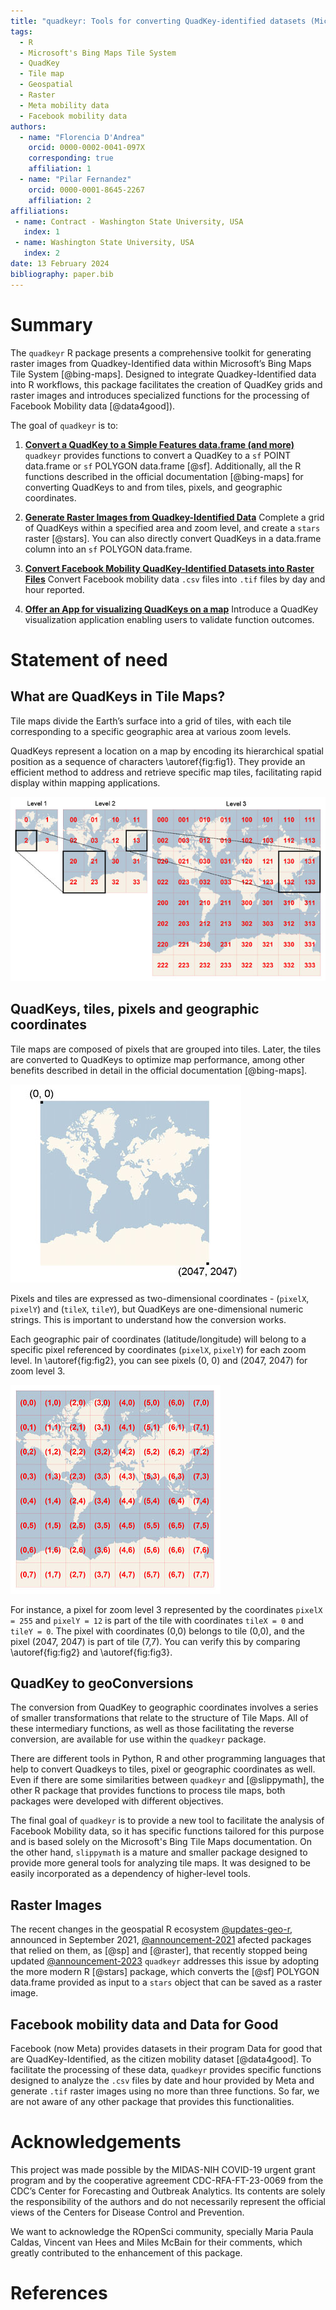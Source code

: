 ```yaml
---
title: "quadkeyr: Tools for converting QuadKey-identified datasets (Microsoft's Bing Maps Tile system) into raster images"
tags:
  - R
  - Microsoft's Bing Maps Tile System
  - QuadKey
  - Tile map
  - Geospatial
  - Raster
  - Meta mobility data
  - Facebook mobility data
authors:
  - name: "Florencia D'Andrea"
    orcid: 0000-0002-0041-097X
    corresponding: true
    affiliation: 1
  - name: "Pilar Fernandez"
    orcid: 0000-0001-8645-2267
    affiliation: 2
affiliations:
 - name: Contract - Washington State University, USA
   index: 1
 - name: Washington State University, USA
   index: 2
date: 13 February 2024
bibliography: paper.bib
---
```


# Summary

The `quadkeyr` R package presents a comprehensive toolkit for generating raster images from Quadkey-Identified data within Microsoft’s Bing Maps Tile
System [@bing-maps].
Designed to integrate Quadkey-Identified data into R workflows, this package facilitates the creation of QuadKey grids and raster images and introduces specialized functions for the processing of Facebook Mobility data [@data4good]).

The goal of `quadkeyr` is to:

1.  [**Convert a QuadKey to a Simple Features data.frame (and more)**](https://docs.ropensci.org/quadkeyr/articles/quadkey_to_sf_conversion.html)  `quadkeyr` provides functions to convert a QuadKey to a `sf` POINT data.frame or `sf` POLYGON data.frame [@sf]. Additionally, all the R functions described in the official documentation [@bing-maps] for converting QuadKeys to and from tiles, pixels, and geographic coordinates.

2.  [**Generate Raster Images from Quadkey-Identified
    Data**](https://docs.ropensci.org/quadkeyr/articles/quadkey_identified_data_to_raster.html)     Complete a grid of QuadKeys within a specified area and zoom level, and create a `stars` raster [@stars]. You can also directly convert QuadKeys in a data.frame column into an `sf` POLYGON data.frame.

3. [**Convert Facebook Mobility QuadKey-Identified Datasets into Raster
Files**](https://docs.ropensci.org/quadkeyr/articles/facebook_mobility_csvs_to_raster_files.html)
Convert Facebook mobility data `.csv` files into `.tif` files by day and
hour reported.

4. [**Offer an App for visualizing QuadKeys on a
   map**](https://docs.ropensci.org/quadkeyr/articles/quadkey_visualization_app.html)
   Introduce a QuadKey visualization application enabling users to
   validate function outcomes.

# Statement of need

## What are QuadKeys in Tile Maps?

Tile maps divide the Earth’s surface into a grid of tiles, with each tile corresponding to a specific geographic area at various zoom levels.

QuadKeys represent a location on a map by encoding its hierarchical spatial position as a sequence of characters \autoref{fig:fig1}. They provide an efficient method to address and retrieve specific map tiles, facilitating rapid display within mapping applications.

![The QuadKey of any tile starts with the QuadKey of its parent tile (the containing tile at the previous level). Image extracted from Microsoft’s Bing Maps Tile System webpage. \label{fig:fig1}](bing_quadkeys.jpg)


## QuadKeys, tiles, pixels and geographic coordinates

Tile maps are composed of pixels that are grouped into tiles. Later, the tiles are converted to QuadKeys to optimize map performance, among other benefits described in detail in the official documentation [@bing-maps].

![Pixels (0, 0) and (2047, 2047) for a map with zoom level 3. Image extracted from Microsoft’s Bing Maps Tile System webpage \label{fig:fig2}](bing_pixel.jpg)

Pixels and tiles are expressed as two-dimensional coordinates - (`pixelX`, `pixelY`) and (`tileX`, `tileY`), but QuadKeys are one-dimensional numeric strings. This is important to understand how the conversion works.

Each geographic pair of coordinates (latitude/longitude) will belong to a specific pixel referenced by coordinates (`pixelX`, `pixelY`) for each zoom level. In \autoref{fig:fig2}, you can see pixels (0, 0) and (2047, 2047) for zoom level 3. 

![Tile coordinates. Image extracted from Microsoft’s Bing Maps Tile System webpage. \label{fig:fig3}](bing_tiles.jpg)

For instance, a pixel for zoom level 3 represented by the coordinates `pixelX = 255` and `pixelY = 12` is part of the tile with coordinates `tileX = 0` and `tileY = 0`. The pixel with coordinates (0,0) belongs to tile (0,0), and the pixel (2047, 2047) is part of tile (7,7). You can verify this by comparing \autoref{fig:fig2} and \autoref{fig:fig3}.

## QuadKey to geoConversions

The conversion from QuadKey to geographic coordinates involves a series of smaller transformations that relate to the structure of Tile Maps. All of these intermediary functions, as well as those facilitating the reverse conversion, are available for use within the `quadkeyr` package.

There are different tools in Python, R and other programming languages that help to convert Quadkeys to tiles, pixel or geographic coordinates as well. Even if there are some similarities between `quadkeyr` and [@slippymath], the other R package that provides functions to process tile maps, both packages were developed with different objectives.

The final goal of `quadkeyr` is to provide a new tool to facilitate the analysis of Facebook Mobility data, so it has specific functions tailored for this purpose and is based solely on the Microsoft's Bing Tile Maps documentation. On the other hand, `slippymath` is a mature and smaller package designed to provide more general tools for analyzing tile maps. It was designed to be easily incorporated as a dependency of higher-level tools.

## Raster Images

The recent changes in the geospatial R ecosystem [@updates-geo-r](https://r-spatial.org/r/2022/04/12/evolution.html#packages-depending-on-sp-and-raster), announced in September 2021, [@announcement-2021](https://stat.ethz.ch/pipermail/r-sig-geo/2021-September/028760.html) afected packages that relied on them, as [@sp] and [@raster], that recently stopped being updated [@announcement-2023](https://cran.r-project.org/web/packages/bcmaps/news/news.html) 
`quadkeyr` addresses this issue by adopting the more modern R [@stars] package, which converts the [@sf] POLYGON data.frame provided as input to a `stars` object that can be saved as a raster image.

## Facebook mobility data and Data for Good

Facebook (now Meta) provides datasets in their program Data for good that are QuadKey-Identified, as the citizen mobility dataset [@data4good]. To facilitate the processing of these data, `quadkeyr` provides specific functions designed to analyze the `.csv` files by date and hour provided by Meta and generate `.tif` raster images using no more than three functions.
So far, we are not aware of any other package that provides this functionalities.

# Acknowledgements

This project was made possible by the MIDAS-NIH COVID-19 urgent grant program and by the cooperative agreement CDC-RFA-FT-23-0069 from the CDC’s Center for Forecasting and Outbreak Analytics. Its contents are solely the responsibility of the authors and do not necessarily represent the official views of the Centers for Disease Control and Prevention.

We want to acknowledge the ROpenSci community, specially Maria Paula Caldas, Vincent van Hees and Miles McBain for their comments, which greatly contributed to the enhancement of this package.

# References
